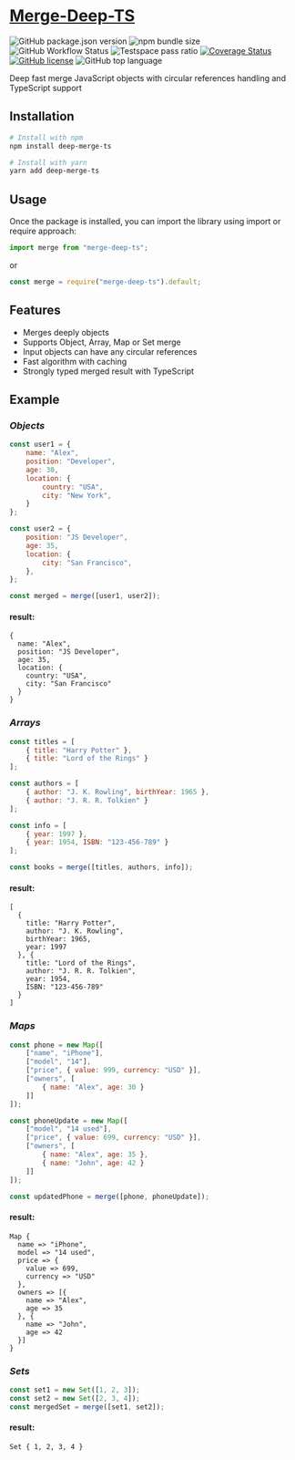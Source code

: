 # [Merge-Deep-TS](https://www.npmjs.com/package/merge-deep-ts)

![GitHub package.json version](https://img.shields.io/github/package-json/v/ichernetskii/merge-deep-ts)
![npm bundle size](https://img.shields.io/bundlephobia/minzip/merge-deep-ts)
![GitHub Workflow Status](https://img.shields.io/github/actions/workflow/status/ichernetskii/merge-deep-ts/publish.yml)
![Testspace pass ratio](https://img.shields.io/testspace/pass-ratio/ichernetskii/ichernetskii:merge-deep-ts/master?label=passed)
[![Coverage Status](https://coveralls.io/repos/github/ichernetskii/merge-deep-ts/badge.svg?branch=ci)](https://coveralls.io/github/ichernetskii/merge-deep-ts?branch=ci)
[![GitHub license](https://img.shields.io/badge/license-MIT-blue.svg)](https://img.shields.io/github/license/ichernetskii/merge-deep-ts)
![GitHub top language](https://img.shields.io/github/languages/top/ichernetskii/merge-deep-ts)

Deep fast merge JavaScript objects with circular references handling and TypeScript support

## Installation

```sh
# Install with npm
npm install deep-merge-ts
```
```sh
# Install with yarn
yarn add deep-merge-ts
```

## Usage

Once the package is installed, you can import the library using import or require approach:

```js
import merge from "merge-deep-ts";
```

or

```js
const merge = require("merge-deep-ts").default;
```

## Features

* Merges deeply objects
* Supports Object, Array, Map or Set merge
* Input objects can have any circular references
* Fast algorithm with caching
* Strongly typed merged result with TypeScript

## Example

### *Objects*

```js
const user1 = {
    name: "Alex",
    position: "Developer",
    age: 30,
    location: {
        country: "USA",
        city: "New York",
    }
};

const user2 = {
    position: "JS Developer",
    age: 35,
    location: {
        city: "San Francisco",
    },
};

const merged = merge([user1, user2]);
```
#### result:
```json5
{
  name: "Alex",
  position: "JS Developer",
  age: 35,
  location: {
    country: "USA",
    city: "San Francisco"
  }
}
```

### *Arrays*

```js
const titles = [
    { title: "Harry Potter" },
    { title: "Lord of the Rings" }
];

const authors = [
    { author: "J. K. Rowling", birthYear: 1965 },
    { author: "J. R. R. Tolkien" }
];

const info = [
    { year: 1997 },
    { year: 1954, ISBN: "123-456-789" }
];

const books = merge([titles, authors, info]);
```

#### result:

```json5
[
  {
    title: "Harry Potter",
    author: "J. K. Rowling",
    birthYear: 1965,
    year: 1997
  }, {
    title: "Lord of the Rings",
    author: "J. R. R. Tolkien",
    year: 1954,
    ISBN: "123-456-789"
  }
]
```

### *Maps*

```js
const phone = new Map([
    ["name", "iPhone"],
    ["model", "14"],
    ["price", { value: 999, currency: "USD" }],
	["owners", [
		{ name: "Alex", age: 30 }
    ]]
]);

const phoneUpdate = new Map([
    ["model", "14 used"],
    ["price", { value: 699, currency: "USD" }],
    ["owners", [
        { name: "Alex", age: 35 },
        { name: "John", age: 42 }
    ]]
]);

const updatedPhone = merge([phone, phoneUpdate]);
```

#### result:

```
Map {
  name => "iPhone",
  model => "14 used",
  price => {
    value => 699,
    currency => "USD"
  },
  owners => [{
    name => "Alex",
    age => 35
  }, {
    name => "John", 
    age => 42
  }]
}
```

### *Sets*

```js
const set1 = new Set([1, 2, 3]);
const set2 = new Set([2, 3, 4]);
const mergedSet = merge([set1, set2]);
```

#### result:

```
Set { 1, 2, 3, 4 }
```
